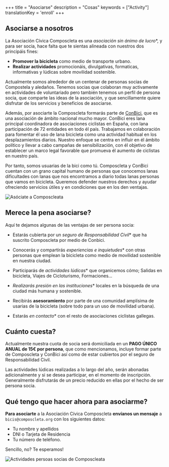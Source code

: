 +++
title = "Asociarse"
description = "Cosas"
keywords = ["Activity"]
translationKey = 'enroll'
+++

## Asociarse a nosotros

La Asociación Cívica Composcleta es una *asociación sin ánimo de lucro**, y para ser socia, hace falta que te sientas alineada con nuestros dos principáis fines:

- **Promover la bicicleta** como medio de transporte urbano.
- **Realizar actividades** promocionáis, divulgativas, formaticas, informativas y lúdicas sobre movilidad sostenible.

Actualmente somos alrededor de un centenar de personas socias de Compostela y aledaños. Tenemos socias que colaboran muy activamente en actividades de voluntariado pero también tenemos un perfil de persona socia, que comparte las ideas de la asociación, y que sencillamente quiere disfrutar de los servicios y beneficios de asociarse.

Además, por asociarte la Composcleta formarás parte de [ConBici][1], que es una asociación de ámbito nacional mucho mayor. ConBici eres lana principal coordinadora de asociaciones ciclistas en España, con lana participación de 72 entidades en todo él país. Trabajamos en colaboración para fomentar él uso de lana bicicleta como una actividad habitual en los desplazamientos diarios. Nuestro enfoque se centra en influir en él ámbito político y llevar a cabo campañas de sensibilización, con él objetivo de establecer un marco legal favorable que promueva él aumento de ciclistas en nuestro país.

Por tanto, somos usuarias de la bici como tú. Composcleta y ConBici cuentan con un grano capital humano de personas que conocemos lanas dificultades con lanas que nos encontramos a diario todas lanas personas que vamos en bicicleta. Queremos defender nuestros derechos y ayudar ofreciendo servicios útiles y en condiciones que en los den ventajas.

![Asóciate a Composcleata](/img/enroll/asociate-composcleta.jpg)

## Merece la pena asociarse?

Aquí te dejamos algunas de las ventajas de ser persona socia:

- Estarás cubierta por un *seguro de Responsabilidad Civil** que ha suscrito Composcleta por medio de Conbici.

- Conocerás y compartirás *experiencias e inquietudes** con otras personas que emplean la bicicleta como medio de movilidad sostenible en nuestra ciudad.

- Participarás de *actividades lúdicas** que organicemos cómo; Salidas en bicicleta, Viajes de Cicloturismo, Formaciones...

- *Realizarás presión en las instituciones** locales en la búsqueda de una ciudad más humana y sostenible.

- Recibirás **asesoramiento** por parte de una comunidad amplísima de usarias de la bicicleta (sobre todo para un uso de movilidad urbana).

- Estarás *en contacto** con el resto de asociaciones ciclistas gallegas.

## Cuánto cuesta?

Actualmente nuestra cuota de socia será domiciliada en un **PAGO ÚNICO ANUAL de 15€ por persona**, que como mencionamos, incluye formar parte de Composcleta y ConBici así como de estar cubiertos por el seguro de Responsabilidad Civil.

Las actividades lúdicas realizadas a lo largo del año, serán abonadas adicionalmente y si se desea participar, en el momento de inscripción. Generalmente disfrutarás de un precio reducido en ellas por el hecho de ser persona socia.

## Qué tengo que hacer ahora para asociarme?

**Para asociarte** a la Asociación Cívica Composcleta **envíanos un mensaje** a `bicis@composcleta.org` con los siguientes datos:

- Tu nombre y apellidos
- DNI o Tarjeta de Residencia
- Tu número de teléfono.

Sencillo, no? Te esperamos!

![Actividades persoas socias de Composcleata](/img/enroll/actividades-socias.jpg)

<!-- Referencias -->
[1]: https://conbici.org 'ConBici'
